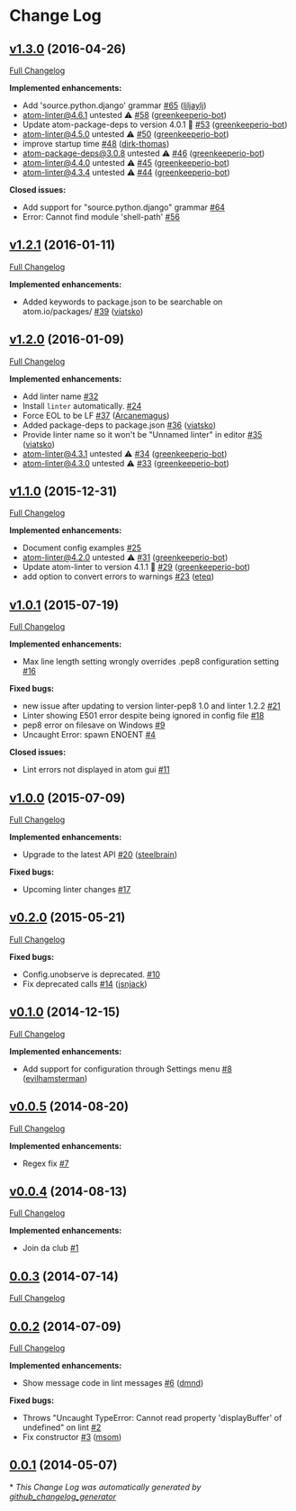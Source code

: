 # Change Log

## [v1.3.0](https://github.com/AtomLinter/linter-pep8/tree/v1.3.0) (2016-04-26)
[Full Changelog](https://github.com/AtomLinter/linter-pep8/compare/v1.2.1...v1.3.0)

**Implemented enhancements:**

- Add 'source.python.django' grammar [\#65](https://github.com/AtomLinter/linter-pep8/pull/65) ([liljaylj](https://github.com/liljaylj))
- atom-linter@4.6.1 untested ⚠️ [\#58](https://github.com/AtomLinter/linter-pep8/pull/58) ([greenkeeperio-bot](https://github.com/greenkeeperio-bot))
- Update atom-package-deps to version 4.0.1 🚀 [\#53](https://github.com/AtomLinter/linter-pep8/pull/53) ([greenkeeperio-bot](https://github.com/greenkeeperio-bot))
- atom-linter@4.5.0 untested ⚠️ [\#50](https://github.com/AtomLinter/linter-pep8/pull/50) ([greenkeeperio-bot](https://github.com/greenkeeperio-bot))
- improve startup time [\#48](https://github.com/AtomLinter/linter-pep8/pull/48) ([dirk-thomas](https://github.com/dirk-thomas))
- atom-package-deps@3.0.8 untested ⚠️ [\#46](https://github.com/AtomLinter/linter-pep8/pull/46) ([greenkeeperio-bot](https://github.com/greenkeeperio-bot))
- atom-linter@4.4.0 untested ⚠️ [\#45](https://github.com/AtomLinter/linter-pep8/pull/45) ([greenkeeperio-bot](https://github.com/greenkeeperio-bot))
- atom-linter@4.3.4 untested ⚠️ [\#44](https://github.com/AtomLinter/linter-pep8/pull/44) ([greenkeeperio-bot](https://github.com/greenkeeperio-bot))

**Closed issues:**

- Add support for "source.python.django" grammar [\#64](https://github.com/AtomLinter/linter-pep8/issues/64)
- Error: Cannot find module 'shell-path' [\#56](https://github.com/AtomLinter/linter-pep8/issues/56)

## [v1.2.1](https://github.com/AtomLinter/linter-pep8/tree/v1.2.1) (2016-01-11)
[Full Changelog](https://github.com/AtomLinter/linter-pep8/compare/v1.2.0...v1.2.1)

**Implemented enhancements:**

- Added keywords to package.json to be searchable on atom.io/packages/ [\#39](https://github.com/AtomLinter/linter-pep8/pull/39) ([viatsko](https://github.com/viatsko))

## [v1.2.0](https://github.com/AtomLinter/linter-pep8/tree/v1.2.0) (2016-01-09)
[Full Changelog](https://github.com/AtomLinter/linter-pep8/compare/v1.1.0...v1.2.0)

**Implemented enhancements:**

- Add linter name [\#32](https://github.com/AtomLinter/linter-pep8/issues/32)
- Install `linter` automatically. [\#24](https://github.com/AtomLinter/linter-pep8/issues/24)
- Force EOL to be LF [\#37](https://github.com/AtomLinter/linter-pep8/pull/37) ([Arcanemagus](https://github.com/Arcanemagus))
- Added package-deps to package.json [\#36](https://github.com/AtomLinter/linter-pep8/pull/36) ([viatsko](https://github.com/viatsko))
- Provide linter name so it won't be "Unnamed linter" in editor [\#35](https://github.com/AtomLinter/linter-pep8/pull/35) ([viatsko](https://github.com/viatsko))
- atom-linter@4.3.1 untested ⚠️ [\#34](https://github.com/AtomLinter/linter-pep8/pull/34) ([greenkeeperio-bot](https://github.com/greenkeeperio-bot))
- atom-linter@4.3.0 untested ⚠️ [\#33](https://github.com/AtomLinter/linter-pep8/pull/33) ([greenkeeperio-bot](https://github.com/greenkeeperio-bot))

## [v1.1.0](https://github.com/AtomLinter/linter-pep8/tree/v1.1.0) (2015-12-31)
[Full Changelog](https://github.com/AtomLinter/linter-pep8/compare/v1.0.1...v1.1.0)

**Implemented enhancements:**

- Document config examples [\#25](https://github.com/AtomLinter/linter-pep8/issues/25)
- atom-linter@4.2.0 untested ⚠️ [\#31](https://github.com/AtomLinter/linter-pep8/pull/31) ([greenkeeperio-bot](https://github.com/greenkeeperio-bot))
- Update atom-linter to version 4.1.1 🚀 [\#29](https://github.com/AtomLinter/linter-pep8/pull/29) ([greenkeeperio-bot](https://github.com/greenkeeperio-bot))
- add option to convert errors to warnings [\#23](https://github.com/AtomLinter/linter-pep8/pull/23) ([eteq](https://github.com/eteq))

## [v1.0.1](https://github.com/AtomLinter/linter-pep8/tree/v1.0.1) (2015-07-19)
[Full Changelog](https://github.com/AtomLinter/linter-pep8/compare/v1.0.0...v1.0.1)

**Implemented enhancements:**

- Max line length setting wrongly overrides .pep8 configuration setting [\#16](https://github.com/AtomLinter/linter-pep8/issues/16)

**Fixed bugs:**

- new issue after updating to version linter-pep8 1.0 and linter 1.2.2 [\#21](https://github.com/AtomLinter/linter-pep8/issues/21)
- Linter showing E501 error despite being ignored in config file [\#18](https://github.com/AtomLinter/linter-pep8/issues/18)
- pep8 error on filesave on Windows [\#9](https://github.com/AtomLinter/linter-pep8/issues/9)
- Uncaught Error: spawn ENOENT [\#4](https://github.com/AtomLinter/linter-pep8/issues/4)

**Closed issues:**

- Lint errors not displayed in atom gui [\#11](https://github.com/AtomLinter/linter-pep8/issues/11)

## [v1.0.0](https://github.com/AtomLinter/linter-pep8/tree/v1.0.0) (2015-07-09)
[Full Changelog](https://github.com/AtomLinter/linter-pep8/compare/v0.2.0...v1.0.0)

**Implemented enhancements:**

- Upgrade to the latest API [\#20](https://github.com/AtomLinter/linter-pep8/pull/20) ([steelbrain](https://github.com/steelbrain))

**Fixed bugs:**

- Upcoming linter changes [\#17](https://github.com/AtomLinter/linter-pep8/issues/17)

## [v0.2.0](https://github.com/AtomLinter/linter-pep8/tree/v0.2.0) (2015-05-21)
[Full Changelog](https://github.com/AtomLinter/linter-pep8/compare/v0.1.0...v0.2.0)

**Fixed bugs:**

- Config.unobserve is deprecated. [\#10](https://github.com/AtomLinter/linter-pep8/issues/10)
- Fix deprecated calls [\#14](https://github.com/AtomLinter/linter-pep8/pull/14) ([jsnjack](https://github.com/jsnjack))

## [v0.1.0](https://github.com/AtomLinter/linter-pep8/tree/v0.1.0) (2014-12-15)
[Full Changelog](https://github.com/AtomLinter/linter-pep8/compare/v0.0.5...v0.1.0)

**Implemented enhancements:**

- Add support for configuration through Settings menu [\#8](https://github.com/AtomLinter/linter-pep8/pull/8) ([evilhamsterman](https://github.com/evilhamsterman))

## [v0.0.5](https://github.com/AtomLinter/linter-pep8/tree/v0.0.5) (2014-08-20)
[Full Changelog](https://github.com/AtomLinter/linter-pep8/compare/v0.0.4...v0.0.5)

**Implemented enhancements:**

- Regex fix [\#7](https://github.com/AtomLinter/linter-pep8/issues/7)

## [v0.0.4](https://github.com/AtomLinter/linter-pep8/tree/v0.0.4) (2014-08-13)
[Full Changelog](https://github.com/AtomLinter/linter-pep8/compare/0.0.3...v0.0.4)

**Implemented enhancements:**

- Join da club [\#1](https://github.com/AtomLinter/linter-pep8/issues/1)

## [0.0.3](https://github.com/AtomLinter/linter-pep8/tree/0.0.3) (2014-07-14)
[Full Changelog](https://github.com/AtomLinter/linter-pep8/compare/0.0.2...0.0.3)

## [0.0.2](https://github.com/AtomLinter/linter-pep8/tree/0.0.2) (2014-07-09)
[Full Changelog](https://github.com/AtomLinter/linter-pep8/compare/0.0.1...0.0.2)

**Implemented enhancements:**

- Show message code in lint messages [\#6](https://github.com/AtomLinter/linter-pep8/pull/6) ([dmnd](https://github.com/dmnd))

**Fixed bugs:**

- Throws "Uncaught TypeError: Cannot read property 'displayBuffer' of undefined" on lint [\#2](https://github.com/AtomLinter/linter-pep8/issues/2)
- Fix constructor [\#3](https://github.com/AtomLinter/linter-pep8/pull/3) ([msom](https://github.com/msom))

## [0.0.1](https://github.com/AtomLinter/linter-pep8/tree/0.0.1) (2014-05-07)


\* *This Change Log was automatically generated by [github_changelog_generator](https://github.com/skywinder/Github-Changelog-Generator)*
